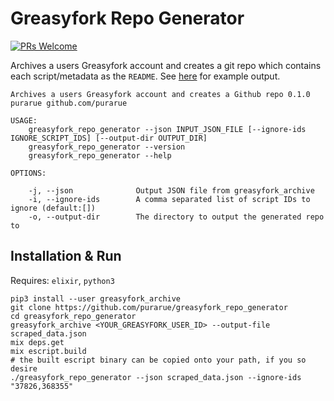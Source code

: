 # Greasyfork Repo Generator

[![PRs Welcome](https://img.shields.io/badge/PRs-welcome-brightgreen.svg?style=flat-square)](http://makeapullrequest.com)

Archives a users Greasyfork account and creates a git repo which contains each script/metadata as the `README`. See [here](https://github.com/purarue/greasyfork) for example output.

```
Archives a users Greasyfork account and creates a Github repo 0.1.0
purarue github.com/purarue

USAGE:
    greasyfork_repo_generator --json INPUT_JSON_FILE [--ignore-ids IGNORE_SCRIPT_IDS] [--output-dir OUTPUT_DIR]
    greasyfork_repo_generator --version
    greasyfork_repo_generator --help

OPTIONS:

    -j, --json              Output JSON file from greasyfork_archive
    -i, --ignore-ids        A comma separated list of script IDs to ignore (default:[])
    -o, --output-dir        The directory to output the generated repo to
```

## Installation & Run

Requires: `elixir`, `python3`

```
pip3 install --user greasyfork_archive
git clone https://github.com/purarue/greasyfork_repo_generator
cd greasyfork_repo_generator
greasyfork_archive <YOUR_GREASYFORK_USER_ID> --output-file scraped_data.json
mix deps.get
mix escript.build
# the built escript binary can be copied onto your path, if you so desire
./greasyfork_repo_generator --json scraped_data.json --ignore-ids "37826,368355"
```
